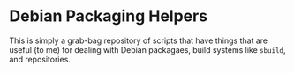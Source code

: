 # Debian Packaging Helpers

This is simply a grab-bag repository of scripts that have things that are useful (to me) for dealing with Debian packagaes, build systems like `sbuild`, and repositories.
